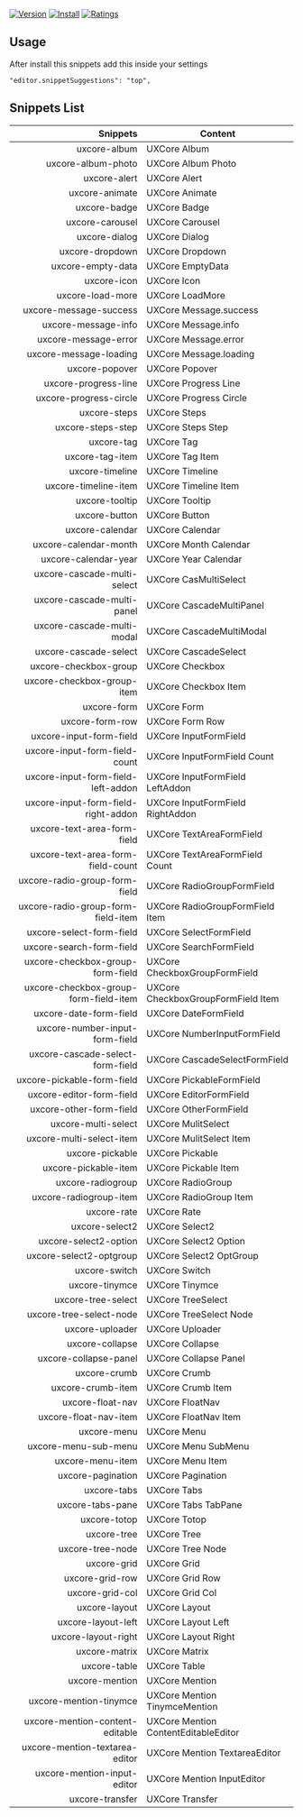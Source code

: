 [![Version](http://vsmarketplacebadge.apphb.com/version-short/uxcore.uxcore-snippet.svg)](https://marketplace.visualstudio.com/items?itemName=uxcore.uxcore-snippet)
[![Install](http://vsmarketplacebadge.apphb.com/installs-short/uxcore.uxcore-snippet.svg)](https://marketplace.visualstudio.com/items?itemName=uxcore.uxcore-snippet)
[![Ratings](http://vsmarketplacebadge.apphb.com/rating-short/uxcore.uxcore-snippet.svg)](https://marketplace.visualstudio.com/items?itemName=uxcore.uxcore-snippet)

## Usage

After install this snippets add this inside your settings

`"editor.snippetSuggestions": "top",`

## Snippets List

| Snippets | Content |
| -------: | --------|
| uxcore-album | UXCore Album |
| uxcore-album-photo | UXCore Album Photo |
| uxcore-alert | UXCore Alert |
| uxcore-animate | UXCore Animate |
| uxcore-badge | UXCore Badge |
| uxcore-carousel | UXCore Carousel |
| uxcore-dialog | UXCore Dialog |
| uxcore-dropdown | UXCore Dropdown |
| uxcore-empty-data | UXCore EmptyData |
| uxcore-icon | UXCore Icon |
| uxcore-load-more | UXCore LoadMore |
| uxcore-message-success | UXCore Message.success |
| uxcore-message-info | UXCore Message.info |
| uxcore-message-error | UXCore Message.error |
| uxcore-message-loading | UXCore Message.loading |
| uxcore-popover | UXCore Popover |
| uxcore-progress-line | UXCore Progress Line |
| uxcore-progress-circle | UXCore Progress Circle |
| uxcore-steps | UXCore Steps |
| uxcore-steps-step | UXCore Steps Step |
| uxcore-tag | UXCore Tag |
| uxcore-tag-item | UXCore Tag Item |
| uxcore-timeline | UXCore Timeline |
| uxcore-timeline-item | UXCore Timeline Item |
| uxcore-tooltip | UXCore Tooltip |
| uxcore-button | UXCore Button |
| uxcore-calendar | UXCore Calendar |
| uxcore-calendar-month | UXCore Month Calendar |
| uxcore-calendar-year | UXCore Year Calendar |
| uxcore-cascade-multi-select | UXCore CasMultiSelect |
| uxcore-cascade-multi-panel | UXCore CascadeMultiPanel |
| uxcore-cascade-multi-modal | UXCore CascadeMultiModal |
| uxcore-cascade-select | UXCore CascadeSelect |
| uxcore-checkbox-group | UXCore Checkbox |
| uxcore-checkbox-group-item | UXCore Checkbox Item |
| uxcore-form | UXCore Form |
| uxcore-form-row | UXCore Form Row |
| uxcore-input-form-field | UXCore InputFormField |
| uxcore-input-form-field-count | UXCore InputFormField Count |
| uxcore-input-form-field-left-addon | UXCore InputFormField LeftAddon |
| uxcore-input-form-field-right-addon | UXCore InputFormField RightAddon |
| uxcore-text-area-form-field | UXCore TextAreaFormField |
| uxcore-text-area-form-field-count | UXCore TextAreaFormField Count |
| uxcore-radio-group-form-field | UXCore RadioGroupFormField |
| uxcore-radio-group-form-field-item | UXCore RadioGroupFormField Item |
| uxcore-select-form-field | UXCore SelectFormField |
| uxcore-search-form-field | UXCore SearchFormField |
| uxcore-checkbox-group-form-field | UXCore CheckboxGroupFormField |
| uxcore-checkbox-group-form-field-item | UXCore CheckboxGroupFormField Item |
| uxcore-date-form-field | UXCore DateFormField |
| uxcore-number-input-form-field | UXCore NumberInputFormField |
| uxcore-cascade-select-form-field | UXCore CascadeSelectFormField |
| uxcore-pickable-form-field | UXCore PickableFormField |
| uxcore-editor-form-field | UXCore EditorFormField |
| uxcore-other-form-field | UXCore OtherFormField |
| uxcore-multi-select | UXCore MulitSelect |
| uxcore-multi-select-item | UXCore MulitSelect Item |
| uxcore-pickable | UXCore Pickable |
| uxcore-pickable-item | UXCore Pickable Item |
| uxcore-radiogroup | UXCore RadioGroup |
| uxcore-radiogroup-item | UXCore RadioGroup Item |
| uxcore-rate | UXCore Rate |
| uxcore-select2 | UXCore Select2 |
| uxcore-select2-option | UXCore Select2 Option |
| uxcore-select2-optgroup | UXCore Select2 OptGroup |
| uxcore-switch | UXCore Switch |
| uxcore-tinymce | UXCore Tinymce |
| uxcore-tree-select | UXCore TreeSelect |
| uxcore-tree-select-node | UXCore TreeSelect Node |
| uxcore-uploader | UXCore Uploader |
| uxcore-collapse | UXCore Collapse |
| uxcore-collapse-panel | UXCore Collapse Panel |
| uxcore-crumb | UXCore Crumb |
| uxcore-crumb-item | UXCore Crumb Item |
| uxcore-float-nav | UXCore FloatNav |
| uxcore-float-nav-item | UXCore FloatNav Item |
| uxcore-menu | UXCore Menu |
| uxcore-menu-sub-menu | UXCore Menu SubMenu |
| uxcore-menu-item | UXCore Menu Item |
| uxcore-pagination | UXCore Pagination |
| uxcore-tabs | UXCore Tabs |
| uxcore-tabs-pane | UXCore Tabs TabPane |
| uxcore-totop | UXCore Totop |
| uxcore-tree | UXCore Tree |
| uxcore-tree-node | UXCore Tree Node |
| uxcore-grid | UXCore Grid |
| uxcore-grid-row | UXCore Grid Row |
| uxcore-grid-col | UXCore Grid Col |
| uxcore-layout | UXCore Layout |
| uxcore-layout-left | UXCore Layout Left |
| uxcore-layout-right | UXCore Layout Right |
| uxcore-matrix | UXCore Matrix |
| uxcore-table | UXCore Table |
| uxcore-mention | UXCore Mention |
| uxcore-mention-tinymce | UXCore Mention TinymceMention |
| uxcore-mention-content-editable | UXCore Mention ContentEditableEditor |
| uxcore-mention-textarea-editor | UXCore Mention TextareaEditor |
| uxcore-mention-input-editor | UXCore Mention InputEditor |
| uxcore-transfer | UXCore Transfer |
